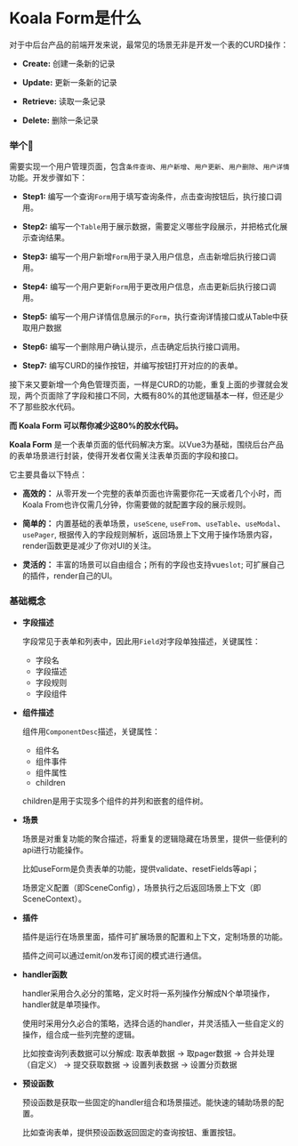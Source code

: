 # Koala Form是什么

对于中后台产品的前端开发来说，最常见的场景无非是开发一个表的CURD操作：
- **Create:** 创建一条新的记录

- **Update:** 更新一条新的记录

- **Retrieve:** 读取一条记录

- **Delete:** 删除一条记录

### 举个🌰
需要实现一个用户管理页面，包含`条件查询`、`用户新增`、`用户更新`、`用户删除`、`用户详情`功能。开发步骤如下：
- **Step1:** 编写一个查询`Form`用于填写查询条件，点击查询按钮后，执行接口调用。

- **Step2:** 编写一个`Table`用于展示数据，需要定义哪些字段展示，并把格式化展示查询结果。

- **Step3:** 编写一个用户新增`Form`用于录入用户信息，点击新增后执行接口调用。

- **Step4:** 编写一个用户更新`Form`用于更改用户信息，点击更新后执行接口调用。

- **Step5:** 编写一个用户详情信息展示的`Form`，执行查询详情接口或从Table中获取用户数据

- **Step6:** 编写一个删除用户确认提示，点击确定后执行接口调用。

- **Step7:** 编写CURD的操作按钮，并编写按钮打开对应的的表单。

接下来又要新增一个角色管理页面，一样是CURD的功能，重复上面的步骤就会发现，两个页面除了字段和接口不同，大概有80%的其他逻辑基本一样，但还是少不了那些胶水代码。

**而 Koala Form 可以帮你减少这80%的胶水代码。**

**Koala Form** 是一个表单页面的低代码解决方案。以Vue3为基础，围绕后台产品的表单场景进行封装，使得开发者仅需关注表单页面的字段和接口。

它主要具备以下特点：
- **高效的：** 从零开发一个完整的表单页面也许需要你花一天或者几个小时，而Koala From也许仅需几分钟，你需要做的就配置字段的展示规则。

- **简单的：** 内置基础的表单场景，`useScene`, `useFrom`、`useTable`、`useModal`、`usePager`, 根据传入的字段规则解析，返回场景上下文用于操作场景内容，render函数更是减少了你对UI的关注。

- **灵活的：** 丰富的场景可以自由组合；所有的字段也支持vue`slot`; 可扩展自己的插件，render自己的UI。


### 基础概念
- **字段描述**
    
    字段常见于表单和列表中，因此用`Field`对字段单独描述，关键属性：
    - 字段名
    - 字段描述
    - 字段规则
    - 字段组件

- **组件描述**

    组件用`ComponentDesc`描述，关键属性：
    - 组件名
    - 组件事件
    - 组件属性
    - children

    children是用于实现多个组件的并列和嵌套的组件树。

- **场景**

    场景是对重复功能的聚合描述，将重复的逻辑隐藏在场景里，提供一些便利的api进行功能操作。
    
    比如useForm是负责表单的功能，提供validate、resetFields等api；
    
    场景定义配置（即SceneConfig），场景执行之后返回场景上下文（即SceneContext）。

- **插件**

    插件是运行在场景里面，插件可扩展场景的配置和上下文，定制场景的功能。
    
    插件之间可以通过emit/on发布订阅的模式进行通信。

- **handler函数**

    handler采用合久必分的策略，定义时将一系列操作分解成N个单项操作，handler就是单项操作。
    
    使用时采用分久必合的策略，选择合适的handler，并灵活插入一些自定义的操作，组合成一些列完整的逻辑。

    比如按查询列表数据可以分解成: 取表单数据 -> 取pager数据 -> 合并处理（自定义） -> 提交获取数据 -> 设置列表数据 -> 设置分页数据

- **预设函数**

    预设函数是获取一些固定的handler组合和场景描述。能快速的辅助场景的配置。

    比如查询表单，提供预设函数返回固定的查询按钮、重置按钮。